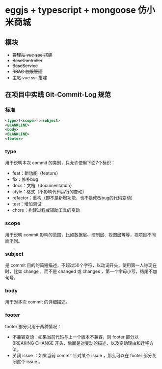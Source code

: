 # eggjs + typescript + mongoose 仿小米商城

## 模块

* ~~管理站 vue spa 搭建~~
* ~~BaseController~~
* ~~BaseService~~
* ~~RBAC 权限管理~~
* 主站 vue ssr 搭建

## 在项目中实践 Git-Commit-Log 规范

### 标准
```xml
<type>(<scope>):<subject>
<BLANKLINE>
<body>
<BLANKLINE>
<footer>
```

### type

用于说明本次 commit 的类别，只允许使用下面7个标识：

* feat：新功能（feature）
* fix：修补bug
* docs：文档（documentation）
* style：格式（不影响代码运行的变动）
* refactor：重构（即不是新增功能，也不是修改bug的代码变动）
* test：增加测试
* chore：构建过程或辅助工具的变动

### scope

用于说明 commit 影响的范围，比如数据层、控制层、视图层等等，视项目不同而不同。

### subject

是 commit 目的的简短描述，不超过50个字符，以动词开头，使用第一人称现在时，比如 change ，而不是 changed 或 changes ，第一个字母小写，结尾不加句号。

### body

用于对本次 commit 的详细描述。

### footer

footer 部分只用于两种情况：
* 不兼容变动：如果当前代码与上一个版本不兼容，则 footer 部分以 BREAKING CHANGE 开头，后面是对变动的描述、以及变动理由和迁移方法。
* 关闭 issue ：如果当前 commit 针对某个 issue ，那么可以在 footer 部分关闭这个 issue 。